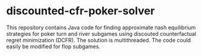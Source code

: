 # discounted-cfr-poker-solver

This repository contains Java code for finding approximate nash equilibrium strategies for poker turn and river subgames using discouted counterfactual regret minimization (DCFR). The solution is multithreaded. The code could easily be modified for flop subgames.
